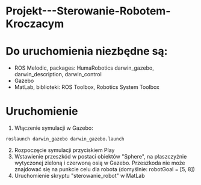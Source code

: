 # Projekt---Sterowanie-Robotem-Kroczacym

# Do uruchomienia niezbędne są:
- ROS Melodic, packages: HumaRobotics darwin_gazebo, darwin_description, darwin_control
- Gazebo
- MatLab, biblioteki: ROS Toolbox, Robotics System Toolbox 

# Uruchomienie
1. Włączenie symulacji w Gazebo:
```
roslaunch darwin_gazebo darwin_gazebo.launch
```
2. Rozpoczęcie symulacji przyciskiem Play
3. Wstawienie przeszkód w postaci obiektów "Sphere", na płaszczyźnie wytyczonej zieloną i czerwoną osią w Gazebo. Przeszkoda nie może znajdować się na punkcie celu dla robota (domyślnie: robotGoal = [5, 8])
4. Uruchomienie skryptu "sterowanie_robot" w MatLab
